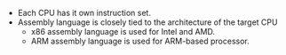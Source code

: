 

- Each CPU has it own instruction set.
- Assembly language is closely tied to the architecture of the target CPU
    - x86 assembly language is used for Intel and AMD.
    - ARM assembly language is used for ARM-based processor.